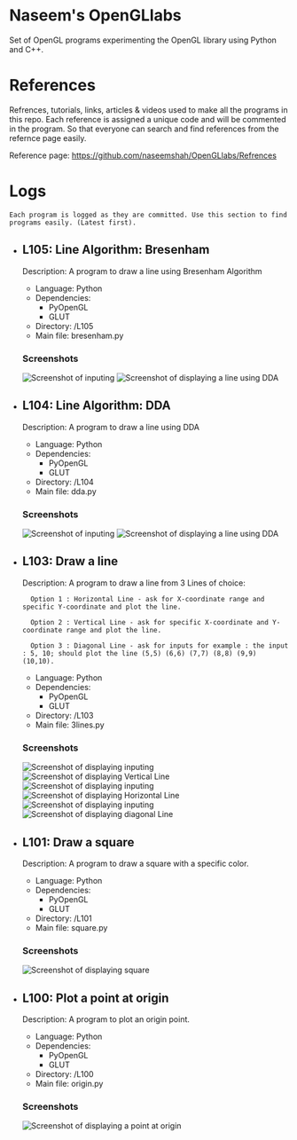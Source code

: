 # Naseem's OpenGLlabs
Set of OpenGL programs experimenting the OpenGL library using Python and C++.

# References
Refrences, tutorials, links, articles & videos used to make all the programs in this repo. Each reference is assigned a unique code and will be commented in the program. So that everyone can search and find references from the refernce page easily.

Reference page: https://github.com/naseemshah/OpenGLlabs/Refrences

# Logs

    Each program is logged as they are committed. Use this section to find programs easily. (Latest first).

- ## L105: Line Algorithm: Bresenham
    
    Description: A program to draw a line using Bresenham Algorithm

    + Language: Python
    + Dependencies:
        + PyOpenGL
        + GLUT
    + Directory: /L105
    + Main file: bresenham.py

    ### Screenshots
    ![Screenshot of inputing](/L105/sscode.jpg)
    ![Screenshot of displaying a line using DDA](/L105/ss.jpg)



- ## L104: Line Algorithm: DDA
    
    Description: A program to draw a line using DDA

    + Language: Python
    + Dependencies:
        + PyOpenGL
        + GLUT
    + Directory: /L104
    + Main file: dda.py

    ### Screenshots
    ![Screenshot of inputing](/L104/sscode.jpg)
    ![Screenshot of displaying a line using DDA](/L105/ss.jpg)

- ## L103: Draw a line
    
    Description: A program to draw a line from 3 Lines of choice:
    
        Option 1 : Horizontal Line - ask for X-coordinate range and specific Y-coordinate and plot the line.
        
        Option 2 : Vertical Line - ask for specific X-coordinate and Y-coordinate range and plot the line.

        Option 3 : Diagonal Line - ask for inputs for example : the input : 5, 10; should plot the line (5,5) (6,6) (7,7) (8,8) (9,9) (10,10).

    + Language: Python
    + Dependencies:
        + PyOpenGL
        + GLUT
    + Directory: /L103
    + Main file: 3lines.py

    ### Screenshots

    ![Screenshot of displaying inputing](/L103/vcode.jpg)
    ![Screenshot of displaying Vertical Line](/L103/v.jpg)
    ![Screenshot of displaying inputing](/L103/hcode.jpg)
    ![Screenshot of displaying Horizontal Line](/L103/h.jpg)
    ![Screenshot of displaying inputing](/L103/dcode.jpg)
    ![Screenshot of displaying diagonal Line](/L103/d.jpg)





- ## L101: Draw a square
    
    Description: A program to draw a square with a specific color.
    + Language: Python
    + Dependencies:
        + PyOpenGL
        + GLUT
    + Directory: /L101
    + Main file: square.py

    ### Screenshots
    ![Screenshot of displaying square](/L101/ss.jpg)

- ## L100: Plot a point at origin
    
    Description: A program to plot an origin point.
    + Language: Python
    + Dependencies:
        + PyOpenGL
        + GLUT
    + Directory: /L100
    + Main file: origin.py
    
    ### Screenshots
    ![Screenshot of displaying a point at origin](/L100/ss.jpg)
